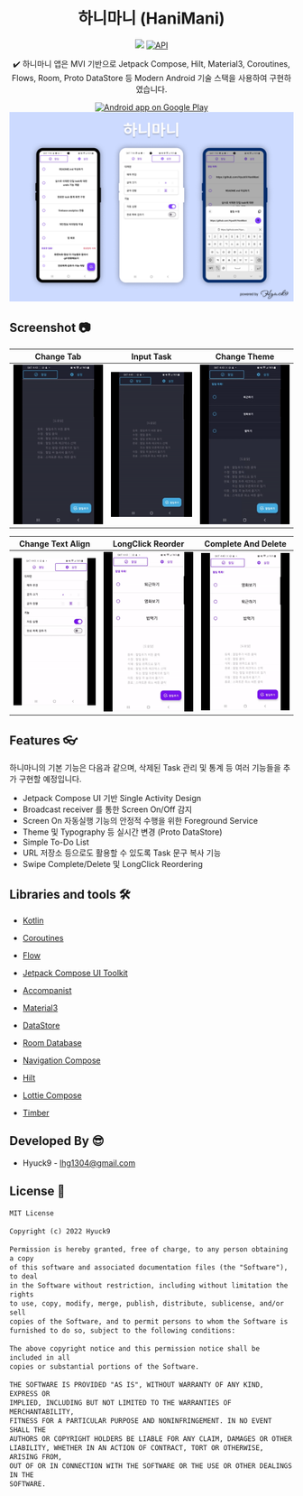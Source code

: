 <h1 align="center">하니마니 (HaniMani)</h1>

<p align="center">
    <a href="https://developer.android.com/jetpack/androidx/versions/all-channel#november_11_2022"><img src="https://img.shields.io/badge/Jetpack%20Compose-1.3.1-brightgreen"/></a>
    <a href="https://android-arsenal.com/api?level=26"><img alt="API" src="https://img.shields.io/badge/API-26%2B-brightgreen.svg?style=flat"/></a>
</p>

<p align="center">
✔️ 하니마니 앱은 MVI 기반으로 Jetpack Compose, Hilt, Material3, Coroutines, Flows, Room, Proto DataStore 등 Modern Android 기술 스택을 사용하여 구현하였습니다.
</p>

<p align="center">
    <a href="https://play.google.com/store/apps/details?id=io.github.hyuck9.hanimani">
      <img alt="Android app on Google Play" src="https://developer.android.com/images/brand/en_app_rgb_wo_45.png" />
    </a>
    <img src="https://github.com/Hyuck9/HaniMani/blob/master/art/hanimani_cover.png?raw=true"/>
</p>

## Screenshot 📷
|                                   Change Tab                                    |                                    Input Task                                     |                                    Change Theme                                     |
|:-------------------------------------------------------------------------------:|:---------------------------------------------------------------------------------:|:-----------------------------------------------------------------------------------:|
| ![](https://github.com/Hyuck9/HaniMani/blob/master/art/1_move_tab.gif?raw=true) | ![](https://github.com/Hyuck9/HaniMani/blob/master/art/2_input_task.gif?raw=true) | ![](https://github.com/Hyuck9/HaniMani/blob/master/art/3_change_theme.gif?raw=true) |

|                                  Change Text Align                                  |                               LongClick Reorder                                |                                  Complete And Delete                                   |
|:-----------------------------------------------------------------------------------:|:------------------------------------------------------------------------------:|:--------------------------------------------------------------------------------------:|
| ![](https://github.com/Hyuck9/HaniMani/blob/master/art/4_change_align.gif?raw=true) | ![](https://github.com/Hyuck9/HaniMani/blob/master/art/5_reorder.gif?raw=true) | ![](https://github.com/Hyuck9/HaniMani/blob/master/art/6_complete_delete.gif?raw=true) |

## Features 👓
하니마니의 기본 기능은 다음과 같으며, 삭제된 Task 관리 및 통계 등 여러 기능들을 추가 구현할 예정입니다.
- Jetpack Compose UI 기반 Single Activity Design
- Broadcast receiver 를 통한 Screen On/Off 감지
- Screen On 자동실행 기능의 안정적 수행을 위한 Foreground Service
- Theme 및 Typography 등 실시간 변경 (Proto DataStore)
- Simple To-Do List
- URL 저장소 등으로도 활용할 수 있도록 Task 문구 복사 기능
- Swipe Complete/Delete 및 LongClick Reordering

## Libraries and tools 🛠️
- [Kotlin](https://kotlinlang.org/)
- [Coroutines](https://developer.android.com/kotlin/coroutines)
- [Flow](https://developer.android.com/kotlin/flow)
- [Jetpack Compose UI Toolkit](https://developer.android.com/jetpack/compose)
- [Accompanist](https://chrisbanes.github.io/accompanist/)
- [Material3](https://m3.material.io/)
- [DataStore](https://developer.android.com/topic/libraries/architecture/datastore)
- [Room Database](https://developer.android.com/topic/libraries/architecture/room)
- [Navigation Compose](https://developer.android.com/jetpack/compose/navigation)
- [Hilt](https://developer.android.com/training/dependency-injection/hilt-android)

- [Lottie Compose](https://github.com/airbnb/lottie/blob/master/android-compose.md)
- [Timber](https://github.com/JakeWharton/timber)

## Developed By 😎
- Hyuck9 - lhg1304@gmail.com

## License 🔗
```
MIT License

Copyright (c) 2022 Hyuck9

Permission is hereby granted, free of charge, to any person obtaining a copy
of this software and associated documentation files (the "Software"), to deal
in the Software without restriction, including without limitation the rights
to use, copy, modify, merge, publish, distribute, sublicense, and/or sell
copies of the Software, and to permit persons to whom the Software is
furnished to do so, subject to the following conditions:

The above copyright notice and this permission notice shall be included in all
copies or substantial portions of the Software.

THE SOFTWARE IS PROVIDED "AS IS", WITHOUT WARRANTY OF ANY KIND, EXPRESS OR
IMPLIED, INCLUDING BUT NOT LIMITED TO THE WARRANTIES OF MERCHANTABILITY,
FITNESS FOR A PARTICULAR PURPOSE AND NONINFRINGEMENT. IN NO EVENT SHALL THE
AUTHORS OR COPYRIGHT HOLDERS BE LIABLE FOR ANY CLAIM, DAMAGES OR OTHER
LIABILITY, WHETHER IN AN ACTION OF CONTRACT, TORT OR OTHERWISE, ARISING FROM,
OUT OF OR IN CONNECTION WITH THE SOFTWARE OR THE USE OR OTHER DEALINGS IN THE
SOFTWARE.
```
